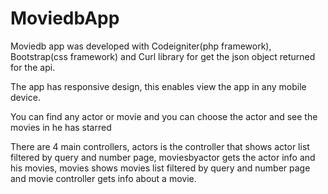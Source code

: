 MoviedbApp
==========
Moviedb app was developed with Codeigniter(php framework), Bootstrap(css framework) and Curl library for get the json object returned for the api. 

The app has responsive design, this enables view the app in any mobile device.

You can find any actor or movie and you can choose the actor and see the movies in he has starred

There are 4 main controllers, actors is the controller that shows actor list filtered by query and number page, moviesbyactor gets the actor info and his movies, movies shows movies list filtered by query and number page and movie controller gets info about a movie.
